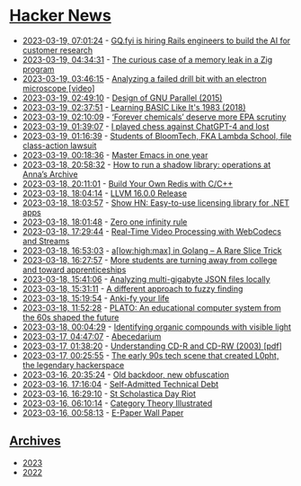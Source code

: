 # [Hacker News](https://kherrick.github.io/hacker-news/)

* [2023-03-19, 07:01:24](https://news.ycombinator.com/item?id=35216716) - [GQ.fyi is hiring Rails engineers to build the AI for customer research](https://www.ycombinator.com/companies/great-question/jobs/AokShrj-full-stack-rails-engineer)
* [2023-03-19, 04:34:31](https://news.ycombinator.com/item?id=35216075) - [The curious case of a memory leak in a Zig program](https://iamkroot.github.io/blog/zig-memleak)
* [2023-03-19, 03:46:15](https://news.ycombinator.com/item?id=35215835) - [Analyzing a failed drill bit with an electron microscope [video]](https://www.youtube.com/watch?v=887Q-LWBW48)
* [2023-03-19, 02:49:10](https://news.ycombinator.com/item?id=35215494) - [Design of GNU Parallel (2015)](https://www.gnu.org/software/parallel/parallel_design.html)
* [2023-03-19, 02:37:51](https://news.ycombinator.com/item?id=35215437) - [Learning BASIC Like It&#x27;s 1983 (2018)](https://twobithistory.org/2018/09/02/learning-basic.html)
* [2023-03-19, 02:10:09](https://news.ycombinator.com/item?id=35215290) - [‘Forever chemicals’ deserve more EPA scrutiny](https://www.bloomberg.com/opinion/articles/2023-03-18/pfas-are-everywhere-the-epa-must-be-more-aggressive)
* [2023-03-19, 01:39:07](https://news.ycombinator.com/item?id=35215107) - [I played chess against ChatGPT-4 and lost](https://villekuosmanen.medium.com/i-played-chess-against-chatgpt-4-and-lost-c5798a9049ca)
* [2023-03-19, 01:16:39](https://news.ycombinator.com/item?id=35214966) - [Students of BloomTech, FKA Lambda School, file class-action lawsuit](https://www.businessinsider.com/lambda-school-bloomtech-class-action-lawsuit-2023-3)
* [2023-03-19, 00:18:36](https://news.ycombinator.com/item?id=35214608) - [Master Emacs in one year](https://github.com/redguardtoo/mastering-emacs-in-one-year-guide/blob/master/guide-en.org)
* [2023-03-18, 20:58:32](https://news.ycombinator.com/item?id=35213039) - [How to run a shadow library: operations at Anna’s Archive](https://annas-blog.org/how-to-run-a-shadow-library.html)
* [2023-03-18, 20:11:01](https://news.ycombinator.com/item?id=35212660) - [Build Your Own Redis with C&#x2F;C++](https://build-your-own.org/redis/)
* [2023-03-18, 18:04:14](https://news.ycombinator.com/item?id=35211530) - [LLVM 16.0.0 Release](https://discourse.llvm.org/t/llvm-16-0-0-release/69326)
* [2023-03-18, 18:03:57](https://news.ycombinator.com/item?id=35211524) - [Show HN: Easy-to-use licensing library for .NET apps](https://github.com/SNBSLibs/Licensing.ActivationKeys)
* [2023-03-18, 18:01:48](https://news.ycombinator.com/item?id=35211499) - [Zero one infinity rule](https://en.wikipedia.org/wiki/Zero_one_infinity_rule)
* [2023-03-18, 17:29:44](https://news.ycombinator.com/item?id=35211171) - [Real-Time Video Processing with WebCodecs and Streams](https://webrtchacks.com/real-time-video-processing-with-webcodecs-and-streams-processing-pipelines-part-1/)
* [2023-03-18, 16:53:03](https://news.ycombinator.com/item?id=35210730) - [a[low:high:max] in Golang – A Rare Slice Trick](https://build-your-own.org/blog/20230316_go_full_slice/)
* [2023-03-18, 16:27:57](https://news.ycombinator.com/item?id=35210421) - [More students are turning away from college and toward apprenticeships](https://www.wsj.com/articles/more-students-are-turning-away-from-college-and-toward-apprenticeships-15f3a05d)
* [2023-03-18, 15:41:06](https://news.ycombinator.com/item?id=35209982) - [Analyzing multi-gigabyte JSON files locally](https://thenybble.de/posts/json-analysis/)
* [2023-03-18, 15:31:11](https://news.ycombinator.com/item?id=35209878) - [A different approach to fuzzy finding](https://nathancraddock.com/blog/2023/a-different-approach-to-fuzzy-finding/)
* [2023-03-18, 15:19:54](https://news.ycombinator.com/item?id=35209775) - [Anki-fy your life](https://abouttolearn.substack.com/p/anki-fy-your-life)
* [2023-03-18, 11:52:28](https://news.ycombinator.com/item?id=35208286) - [PLATO: An educational computer system from the 60s shaped the future](https://arstechnica.com/gadgets/2023/03/plato-how-an-educational-computer-system-from-the-60s-shaped-the-future/)
* [2023-03-18, 00:04:29](https://news.ycombinator.com/item?id=35204554) - [Identifying organic compounds with visible light](https://phys.org/news/2023-03-compounds-visible.html)
* [2023-03-17, 04:47:07](https://news.ycombinator.com/item?id=35193253) - [Abecedarium](https://en.wikipedia.org/wiki/Abecedarium)
* [2023-03-17, 01:38:20](https://news.ycombinator.com/item?id=35191706) - [Understanding CD-R and CD-RW (2003) [pdf]](http://www.osta.org/technology/pdf/cdr_cdrw.pdf)
* [2023-03-17, 00:25:55](https://news.ycombinator.com/item?id=35190971) - [The early 90s tech scene that created L0pht, the legendary hackerspace](https://cyberscoop.com/boston-l0pht-hackers-tech-scene/)
* [2023-03-16, 20:35:24](https://news.ycombinator.com/item?id=35188134) - [Old backdoor, new obfuscation](https://isc.sans.edu/diary.html?storyid=0)
* [2023-03-16, 17:16:04](https://news.ycombinator.com/item?id=35185000) - [Self-Admitted Technical Debt](https://neverworkintheory.org/2023/03/16/self-admitted-technical-debt.html)
* [2023-03-16, 16:29:10](https://news.ycombinator.com/item?id=35184251) - [St Scholastica Day Riot](https://en.wikipedia.org/wiki/St_Scholastica_Day_riot)
* [2023-03-16, 06:10:14](https://news.ycombinator.com/item?id=35178719) - [Category Theory Illustrated](https://abuseofnotation.github.io/category-theory-illustrated/00_about/)
* [2023-03-16, 00:58:13](https://news.ycombinator.com/item?id=35176824) - [E-Paper Wall Paper](https://hackaday.com/2023/03/15/e-paper-wall-paper/)

## [Archives](archives/index.md)

* [2023](archives/2023/index.md)
* [2022](archives/2022/index.md)

